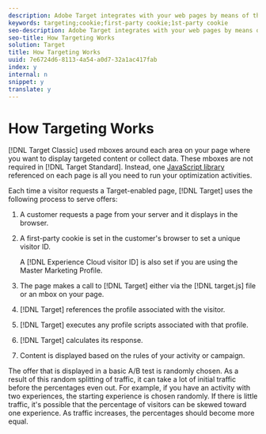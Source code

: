 ```yaml
---
description: Adobe Target integrates with your web pages by means of the at.js or mbox.js JavaScript library.
keywords: targeting;cookie;first-party cookie;1st-party cookie
seo-description: Adobe Target integrates with your web pages by means of the at.js or mbox.js JavaScript library.
seo-title: How Targeting Works
solution: Target
title: How Targeting Works
uuid: 7e6724d6-8113-4a54-a0d7-32a1ac417fab
index: y
internal: n
snippet: y
translate: y
---
```


# How Targeting Works

[!DNL  Target Classic] used mboxes around each area on your page where you want to display targeted content or collect data. These mboxes are not required in [!DNL  Target Standard]. Instead, one [ JavaScript library](c_target-implement.md#concept_60B748DE4293488F917E8F1FA4C7E9EB) referenced on each page is all you need to run your optimization activities. 

Each time a visitor requests a Target-enabled page, [!DNL  Target] uses the following process to serve offers: 


1. A customer requests a page from your server and it displays in the browser. 

1. A first-party cookie is set in the customer's browser to set a unique visitor ID. 

   A [!DNL  Experience Cloud visitor ID] is also set if you are using the Master Marketing Profile. 

1. The page makes a call to [!DNL  Target] either via the [!DNL  target.js] file or an mbox on your page. 

1. [!DNL  Target] references the profile associated with the visitor. 

1. [!DNL  Target] executes any profile scripts associated with that profile. 

1. [!DNL  Target] calculates its response. 

1. Content is displayed based on the rules of your activity or campaign. 



The offer that is displayed in a basic A/B test is randomly chosen. As a result of this random splitting of traffic, it can take a lot of initial traffic before the percentages even out. For example, if you have an activity with two experiences, the starting experience is chosen randomly. If there is little traffic, it's possible that the percentage of visitors can be skewed toward one experience. As traffic increases, the percentages should become more equal. 
